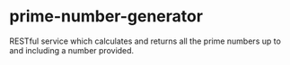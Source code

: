# prime-number-generator
RESTful service which calculates and returns all the prime numbers up to and including a number provided.
